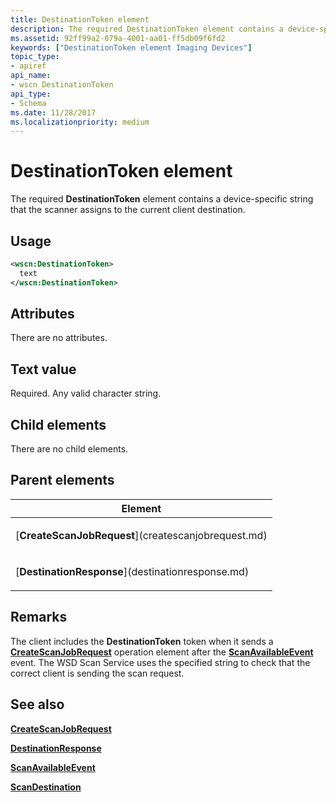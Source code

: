 ```yaml
---
title: DestinationToken element
description: The required DestinationToken element contains a device-specific string that the scanner assigns to the current client destination.
ms.assetid: 92ff99a2-079a-4001-aa01-ff5db09f6fd2
keywords: ["DestinationToken element Imaging Devices"]
topic_type:
- apiref
api_name:
- wscn DestinationToken
api_type:
- Schema
ms.date: 11/28/2017
ms.localizationpriority: medium
---
```


# DestinationToken element


The required **DestinationToken** element contains a device-specific string that the scanner assigns to the current client destination.

Usage
-----

```xml
<wscn:DestinationToken>
  text
</wscn:DestinationToken>
```

Attributes
----------

There are no attributes.

Text value
----------

Required. Any valid character string.

## Child elements


There are no child elements.

## Parent elements


<table>
<colgroup>
<col width="100%" />
</colgroup>
<thead>
<tr class="header">
<th>Element</th>
</tr>
</thead>
<tbody>
<tr class="odd">
<td><p>[<strong>CreateScanJobRequest</strong>](createscanjobrequest.md)</p></td>
</tr>
<tr class="even">
<td><p>[<strong>DestinationResponse</strong>](destinationresponse.md)</p></td>
</tr>
</tbody>
</table>

Remarks
-------

The client includes the **DestinationToken** token when it sends a [**CreateScanJobRequest**](createscanjobrequest.md) operation element after the [**ScanAvailableEvent**](scanavailableevent.md) event. The WSD Scan Service uses the specified string to check that the correct client is sending the scan request.

## See also


[**CreateScanJobRequest**](createscanjobrequest.md)

[**DestinationResponse**](destinationresponse.md)

[**ScanAvailableEvent**](scanavailableevent.md)

[**ScanDestination**](scandestination.md)

 

 






